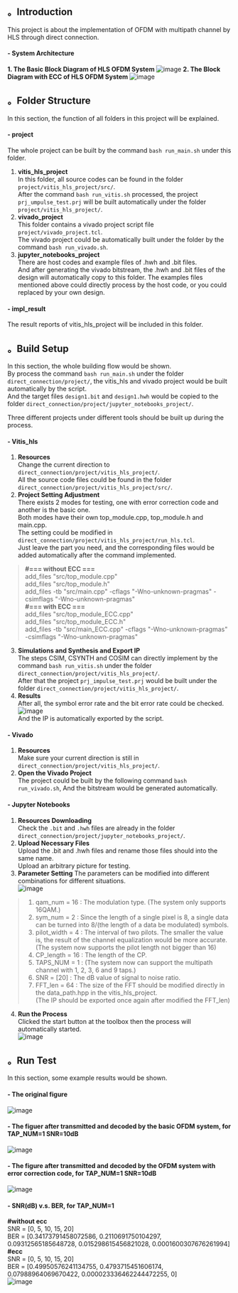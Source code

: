 ## 。Introduction
This project is about the implementation of OFDM with multipath channel by HLS through direct connection.  
#### - System Architecture
**1. The Basic Block Diagram of HLS OFDM System**
![image](https://user-images.githubusercontent.com/102524142/218687408-c8a98b2e-8c77-40b5-a763-649ebd71a188.png)
**2. The Block Diagram with ECC of HLS OFDM System**
![image](https://user-images.githubusercontent.com/102524142/218687462-f4d4fbfd-b3d1-400e-84f1-d97df15432d2.png)

## 。Folder Structure
In this section, the function of all folders in this project will be explained.
#### - project
The whole project can be built by the command `bash run_main.sh` under this folder.  
1. **vitis_hls_project**  
In this folder, all source codes can be found in the folder `project/vitis_hls_project/src/`.  
After the command `bash run_vitis.sh` processed, the project `prj_umpulse_test.prj` will be built automatically under the folder `project/vitis_hls_project/`.  
2. **vivado_project**  
This folder contains a vivado project script file `project/vivado_project.tcl`.  
The vivado project could be automatically built under the folder by the command `bash run_vivado.sh`.  
3. **jupyter_notebooks_project**  
There are host codes and example files of .hwh and .bit files.  
And after generating the vivado bitstream, the .hwh and .bit files of the design will automatically copy to this folder.
The examples files mentioned above could directly process by the host code, or you could replaced by your own design.
#### - impl_result
The result reports of vitis_hls_project will be included in this folder.

## 。Build Setup
In this section, the whole building flow would be shown.  
By process the command `bash run_main.sh` under the folder `direct_connection/project/`, the vitis_hls and vivado project would be built automatically by the script.  
And the target files `design1.bit` and `design1.hwh` would be copied to the folder `direct_connection/project/jupyter_notebooks_project/`.

Three different projects under different tools should be built up during the process.  
#### - Vitis_hls
1. **Resources**  
Change the current direction to `direct_connection/project/vitis_hls_project/`.  
All the source code files could be found in the folder `direct_connection/project/vitis_hls_project/src/`.  
2. **Project Setting Adjustment**  
There exists 2 modes for testing, one with error correction code and another is the basic one.  
Both modes have their own top_module.cpp, top_module.h and main.cpp.  
The setting could be modified in `direct_connection/project/vitis_hls_project/run_hls.tcl`.  
Just leave the part you need, and the corresponding files would be added automatically after the command implemented.  
> **#=== without ECC ===**  
>add_files "src/top_module.cpp"  
>add_files "src/top_module.h"  
>add_files -tb "src/main.cpp" -cflags "-Wno-unknown-pragmas" -csimflags "-Wno-unknown-pragmas"  
> **#=== with ECC ===**  
>add_files "src/top_module_ECC.cpp"  
>add_files "src/top_module_ECC.h"  
>add_files -tb "src/main_ECC.cpp" -cflags "-Wno-unknown-pragmas" -csimflags "-Wno-unknown-pragmas"  
3. **Simulations and Synthesis and Export IP**  
The steps CSIM, CSYNTH and COSIM can directly implement by the command `bash run_vitis.sh` under the folder `direct_connection/project/vitis_hls_project/`.  
After that the project `prj_impulse_test.prj` would be built under the folder `direct_connection/project/vitis_hls_project/`.  
4. **Results**  
After all, the symbol error rate and the bit error rate could be checked.  
![image](https://user-images.githubusercontent.com/102524142/218661346-5eee9d67-79e7-410b-8258-9509217fa900.png)  
And the IP is automatically exported by the script.

#### - Vivado
1. **Resources**  
Make sure your current direction is still in `direct_connection/project/vitis_hls_project/`.  
2. **Open the Vivado Project**  
The project could be built by the following command `bash run_vivado.sh`, And the bitstream would be generated automatically.

#### - Jupyter Notebooks
1. **Resources Downloading**  
Check the `.bit` and `.hwh` files are already in the folder `direct_connection/project/jupyter_notebooks_project/`. 
2. **Upload Necessary Files**  
Upload the .bit and .hwh files and rename those files should into the same name.  
Upload an arbitrary picture for testing.  
3. **Parameter Setting**
The parameters can be modified into different combinations for different situations.  
![image](https://user-images.githubusercontent.com/102524142/218928701-1fd3440d-c4c9-43bc-b805-7011c23c6131.png)  
>1. qam_num = 16 : The modulation type. (The system only supports 16QAM.)  
>2. sym_num = 2 : Since the length of a single pixel is 8, a single data can be turned into 8/(the length of a data be modulated) symbols.  
>3. pilot_width = 4 : The interval of two pilots. The smaller the value is, the result of the channel equalization would be more accurate.  
>(The system now supports the pilot length not bigger than 16)  
>4. CP_length = 16 : The length of the CP. 
>5. TAPS_NUM = 1 : (The system now can support the multipath channel with 1, 2, 3, 6 and 9 taps.)  
>6. SNR = [20] : The dB value of signal to noise ratio.  
>7. FFT_len = 64 : The size of the FFT should be modified directly in the data_path.hpp in the vitis_hls_project.  
>(The IP should be exported once again after modified the FFT_len) 
4. **Run the Process**  
Clicked the start button at the toolbox then the process will automatically started.  
![image](https://user-images.githubusercontent.com/102524142/218928569-404af209-e9fb-42ae-b0c9-4122dd55beb1.png)
## 。Run Test
In this section, some example results would be shown.  
#### - The original figure
![image](https://user-images.githubusercontent.com/102524142/218643587-45041ab9-763b-453e-b0fe-ca159eef95aa.png)
#### - The figuer after transmitted and decoded by the basic OFDM system, for TAP_NUM=1 SNR=10dB  
![image](https://user-images.githubusercontent.com/102524142/218643624-4938cba4-970a-45c3-b3a1-f99af5b0e384.png)
#### - The figure after transmitted and decoded by the OFDM system with error correction code, for TAP_NUM=1 SNR=10dB  
![image](https://user-images.githubusercontent.com/102524142/218643748-2ff0995e-0b8d-4a35-aeee-0a4ba823acf7.png)
#### - SNR(dB) v.s. BER, for TAP_NUM=1  
**#without ecc**  
SNR = [0, 5, 10, 15, 20]  
BER = [0.34173791458072586, 0.2110691750104297, 0.09312565185648728, 0.015298615456821028, 0.0001600307676261994]  
**#ecc**  
SNR = [0, 5, 10, 15, 20]  
BER = [0.49950576241134755, 0.4793715451606174, 0.07988964069670422, 0.000023336462244472255, 0]  
![image](https://user-images.githubusercontent.com/102524142/218736088-4d8435b8-b11e-4932-a178-be92088837ca.png)
